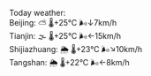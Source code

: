 Today weather:  
Beijing: ⛅️  🌡️+25°C 🌬️↓7km/h  
Tianjin: 🌫  🌡️+25°C 🌬️←15km/h  
Shijiazhuang: 🌦   🌡️+23°C 🌬️↘10km/h  
Tangshan: 🌦   🌡️+22°C 🌬️←8km/h  
